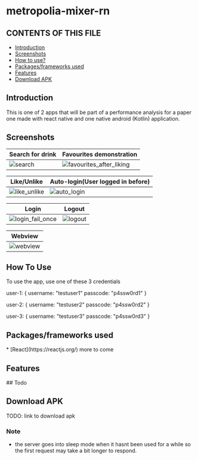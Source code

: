 # metropolia-mixer-rn

CONTENTS OF THIS FILE
---------------------

 * <a href="#introduction">Introduction</a>
 * <a href="#screenshots">Screenshots</a>
 * <a href="#how-to-use">How to use?</a>
 * <a href="#packages-frameworks">Packages/frameworks used</a>
 * <a href="#features">Features</a>
 * <a href="#download-apk">Download APK</a>

<h2 id="introduction">Introduction</h2>
This is one of 2 apps that will be part of a performance analysis for a paper
one made with react native and one native android (Kotlin) application.

<h2 id="screenshots"> Screenshots </h2>

| Search for drink  | Favourites demonstration |
|------------|-------------| 
| ![search](https://user-images.githubusercontent.com/33485810/118988626-08d90d80-b98a-11eb-8258-5b421c81f070.gif) | ![favourites_after_liking](https://user-images.githubusercontent.com/33485810/118988411-d6c7ab80-b989-11eb-87f1-46ea81e82c6d.gif) |

| Like/Unlike   | Auto-login(User logged in before) |
|------------|-------------| 
| ![like_unlike](https://user-images.githubusercontent.com/33485810/118988464-e21ad700-b989-11eb-9b09-bee1c0ee757f.gif) | ![auto_login](https://user-images.githubusercontent.com/33485810/118988318-c283ae80-b989-11eb-94fd-a536044d363a.gif) |

| Login   | Logout |
|------------|-------------| 
| ![login_fail_once](https://user-images.githubusercontent.com/33485810/118988522-ee9f2f80-b989-11eb-8e83-c5d452470da4.gif) | ![logout](https://user-images.githubusercontent.com/33485810/118988574-fd85e200-b989-11eb-89b9-aec647c52ba9.gif) |

| Webview |
|-------------|
| ![webview](https://user-images.githubusercontent.com/33485810/118988726-1f7f6480-b98a-11eb-946a-4471e66819fc.gif) |


<h2 id="how-to-use"> How To Use </h2>
To use the app, use one of these 3 credentials

user-1: {
username: "testuser1"
passcode: "p4ssw0rd1"
}

user-2: {
username: "testuser2"
passcode: "p4ssw0rd2"
}

user-3: {
username: "testuser3"
passcode: "p4ssw0rd3"
}



<h2 id="packages-frameworks"> Packages/frameworks used </h2>
* [React](https://reactjs.org/)
more to come

<h2 id="features"> Features </h2>
## 
Todo

<h2 id="download-apk"> Download APK</h2>
TODO: link to download apk

### Note
- the server goes into sleep mode when it hasnt been used for a while so the first request may take
 a bit longer to respond.

